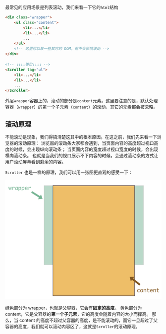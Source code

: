 最常见的应用场景是列表滚动，我们来看一下它的`html`结构

```html
<div class="wrapper">
	<ul class="content"> 
		<li>...</li>
		<li>...</li>
		...
	</ul>
	<!-- 这里可以放一些其它的 DOM，但不会影响滚动 -->
</div>

<!-- ↓↓↓↓等价↓↓↓↓ -->
<Scroller tag="ul">
	<li>...</li>
	<li>...</li>
	...
</Scroller>

```

外层`wrapper`容器上的，滚动的部分是`content`元素。这里要注意的是，默认处理容器（`wrapper`）的第一个子元素（`content`）的滚动，其它的元素都会被忽略。

## 滚动原理

不能滚动是现象，我们得搞清楚这其中的根本原因。在这之前，我们先来看一下浏览器的滚动原理：
浏览器的滚动条大家都会遇到，当页面内容的高度超过视口高度的时候，会出现纵向滚动条；
当页面内容的宽度超过视口宽度的时候，会出现横向滚动条。
也就是当我们的视口展示不下内容的时候，会通过滚动条的方式让用户滚动屏幕看到剩余的内容。

`Scroller` 也是一样的原理，我们可以用一张图更直观的感受一下：

![布局](./schematic.png)

绿色部分为 wrapper，也就是父容器，它会有**固定的高度**。
黄色部分为 content，它是父容器的**第一个子元素**，它的高度会随着内容的大小而撑高。
那么，当 content 的高度不超过父容器的高度，是不能滚动的，而它一旦超过了父容器的高度，我们就可以滚动内容区了，这就是`Scroller`的滚动原理。